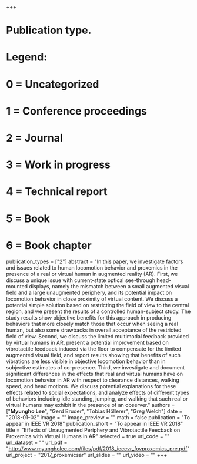 +++
# Publication type.
# Legend:
# 0 = Uncategorized
# 1 = Conference proceedings
# 2 = Journal
# 3 = Work in progress
# 4 = Technical report
# 5 = Book
# 6 = Book chapter
publication_types = ["2"]
abstract = "In this paper, we investigate factors and issues related to human locomotion behavior and proxemics in the presence of a real or virtual human in augmented reality (AR). First, we discuss a unique issue with current-state optical see-through head-mounted displays, namely the mismatch between a small augmented visual field and a large unaugmented periphery, and its potential impact on locomotion behavior in close proximity of virtual content. We discuss a potential simple solution based on restricting the field of view to the central region, and we present the results of a controlled human-subject study. The study results show objective benefits for this approach in producing behaviors that more closely match those that occur when seeing a real human, but also some drawbacks in overall acceptance of the restricted field of view. Second, we discuss the limited multimodal feedback provided by virtual humans in AR, present a potential improvement based on vibrotactile feedback induced via the floor to compensate for the limited augmented visual field, and report results showing that benefits of such vibrations are less visible in objective locomotion behavior than in subjective estimates of co-presence. Third, we investigate and document significant differences in the effects that real and virtual humans have on locomotion behavior in AR with respect to clearance distances, walking speed, and head motions. We discuss potential explanations for these effects related to social expectations, and analyze effects of different types of behaviors including idle standing, jumping, and walking that such real or virtual humans may exhibit in the presence of an observer."
authors = ["**Myungho Lee**", "Gerd Bruder", "Tobias Höllerer", "Greg Welch"]
date = "2018-01-02"
image = ""
image_preview = ""
math = false
publication = "To appear in IEEE VR 2018"
publication_short = "To appear in IEEE VR 2018"
title = "Effects of Unaugmented Periphery and Vibrotactile Feecback on Proxemics with Virtual Humans in AR"
selected = true
url_code = ""
url_dataset = ""
url_pdf = "http://www.myungholee.com/files/pdf/2018_ieeevr_fovproxemics_pre.pdf"
url_project = "2017_proxemicsar"
url_slides = ""
url_video = ""
+++
